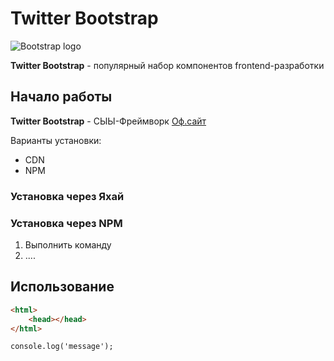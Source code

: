 # Twitter Bootstrap

![Bootstrap logo](https://i.imgur.com/qhtywl2.png)

**Twitter Bootstrap** - популярный набор компонентов frontend-разработки
## Начало работы
**Twitter Bootstrap** - СЫЫ-Фреймворк [Оф.сайт](https;/getbootstrap.com)

Варианты установки:
* CDN
* NPM

### Установка через Яхай

### Установка через NPM

1. Выполнить команду
1. ....

## Использование

```html
<html>
    <head></head>
</html>
```
```javascipt
console.log('message');
```